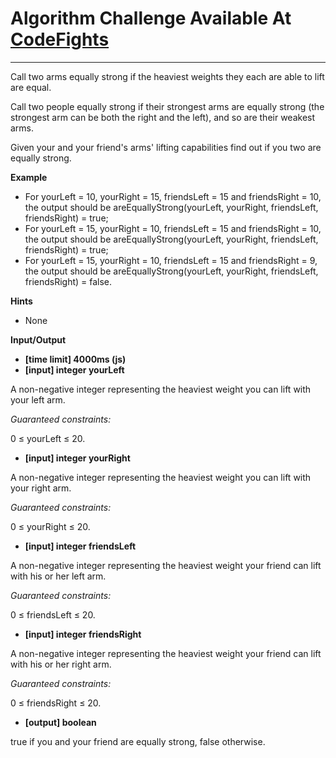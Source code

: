 # Algorithm Challenge Available At [CodeFights](https://codefights.com/arcade/intro/level-5/g6dc9KJyxmFjB98dL)

---

Call two arms equally strong if the heaviest weights they each are able to lift are equal.

Call two people equally strong if their strongest arms are equally strong (the strongest arm can be both the right and the left), and so are their weakest arms.

Given your and your friend's arms' lifting capabilities find out if you two are equally strong.

**Example**

- For yourLeft = 10, yourRight = 15, friendsLeft = 15 and friendsRight = 10, the output should be
  areEquallyStrong(yourLeft, yourRight, friendsLeft, friendsRight) = true;
- For yourLeft = 15, yourRight = 10, friendsLeft = 15 and friendsRight = 10, the output should be
  areEquallyStrong(yourLeft, yourRight, friendsLeft, friendsRight) = true;
- For yourLeft = 15, yourRight = 10, friendsLeft = 15 and friendsRight = 9, the output should be
  areEquallyStrong(yourLeft, yourRight, friendsLeft, friendsRight) = false.

**Hints**

- None

**Input/Output**

- **[time limit] 4000ms (js)**
- **[input] integer yourLeft**

A non-negative integer representing the heaviest weight you can lift with your left arm.

_Guaranteed constraints:_

0 ≤ yourLeft ≤ 20.

- **[input] integer yourRight**

A non-negative integer representing the heaviest weight you can lift with your right arm.

_Guaranteed constraints:_

0 ≤ yourRight ≤ 20.

- **[input] integer friendsLeft**

A non-negative integer representing the heaviest weight your friend can lift with his or her left arm.

_Guaranteed constraints:_

0 ≤ friendsLeft ≤ 20.

- **[input] integer friendsRight**

A non-negative integer representing the heaviest weight your friend can lift with his or her right arm.

_Guaranteed constraints:_

0 ≤ friendsRight ≤ 20.

- **[output] boolean**

true if you and your friend are equally strong, false otherwise.
